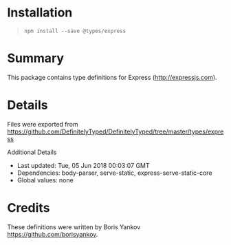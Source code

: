 # Installation
> `npm install --save @types/express`

# Summary
This package contains type definitions for Express (http://expressjs.com).

# Details
Files were exported from https://github.com/DefinitelyTyped/DefinitelyTyped/tree/master/types/express

Additional Details
 * Last updated: Tue, 05 Jun 2018 00:03:07 GMT
 * Dependencies: body-parser, serve-static, express-serve-static-core
 * Global values: none

# Credits
These definitions were written by Boris Yankov <https://github.com/borisyankov>.
